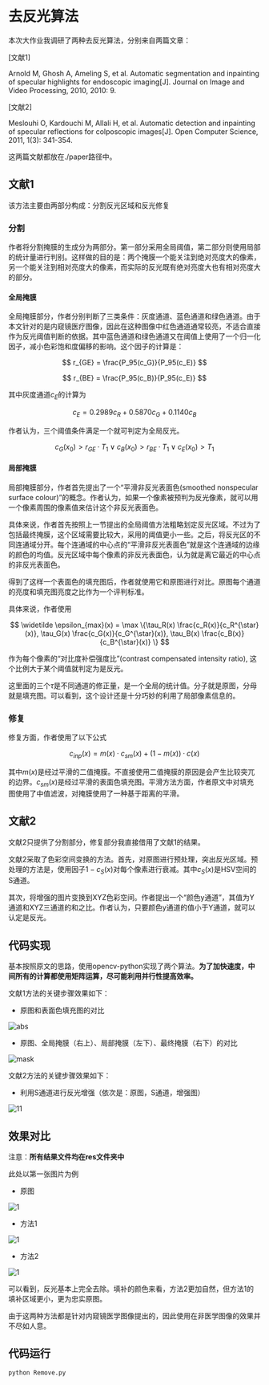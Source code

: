# 去反光算法

本次大作业我调研了两种去反光算法，分别来自两篇文章：

[文献1]

Arnold M, Ghosh A, Ameling S, et al. Automatic segmentation and inpainting of specular highlights for endoscopic imaging[J]. Journal on Image and Video Processing, 2010, 2010: 9.

[文献2]

Meslouhi O, Kardouchi M, Allali H, et al. Automatic detection and inpainting of specular reflections for colposcopic images[J]. Open Computer Science, 2011, 1(3): 341-354.

这两篇文献都放在./paper路径中。

## 文献1

该方法主要由两部分构成：分割反光区域和反光修复

### 分割

作者将分割掩膜的生成分为两部分。第一部分采用全局阈值，第二部分则使用局部的统计量进行判别。这样做的目的是：两个掩膜一个能关注到绝对亮度大的像素，另一个能关注到相对亮度大的像素，而实际的反光既有绝对亮度大也有相对亮度大的部分。

#### 全局掩膜

全局掩膜部分，作者分别判断了三类条件：灰度通道、蓝色通道和绿色通道。由于本文针对的是内窥镜医疗图像，因此在这种图像中红色通道通常较亮，不适合直接作为反光阈值判断的依据。其中蓝色通道和绿色通道又在阈值上使用了一个归一化因子，减小色彩饱和度偏移的影响。这个因子的计算是：

$$
r_{GE} = \frac{P_95(c_G)}{P_95(c_E)}
$$

$$
r_{BE} = \frac{P_95(c_B)}{P_95(c_E)}
$$

其中灰度通道$c_E$的计算为

$$
c_E = 0.2989 c_R + 0.5870 c_G + 0.1140 c_B
$$

作者认为，三个阈值条件满足一个就可判定为全局反光。

$$
c_G(x_0) > r_{GE} · T_1 ∨ c_B(x_0) > r_{BE} · T_1 ∨ c_E(x_0) > T_1
$$

#### 局部掩膜

局部掩膜部分，作者首先提出了一个“平滑非反光表面色(smoothed nonspecular surface colour)”的概念。作者认为，如果一个像素被预判为反光像素，就可以用一个像素周围的像素值来估计这个非反光表面色。

具体来说，作者首先按照上一节提出的全局阈值方法粗略划定反光区域。不过为了包括最终掩膜，这个区域需要比较大，采用的阈值更小一些。之后，将反光区的不同连通域分开。每个连通域的中心点的“平滑非反光表面色”就是这个连通域的边缘的颜色的均值。反光区域中每个像素的非反光表面色，认为就是离它最近的中心点的非反光表面色。

得到了这样一个表面色的填充图后，作者就使用它和原图进行对比。原图每个通道的亮度和填充图亮度之比作为一个评判标准。

具体来说，作者使用

$$
\widetilde \epsilon_{max}(x) = \max \{\tau_R(x) \frac{c_R(x)}{c_R^{\star}(x)}, \tau_G(x) \frac{c_G(x)}{c_G^{\star}(x)}, \tau_B(x) \frac{c_B(x)}{c_B^{\star}(x)} \}
$$

作为每个像素的“对比度补偿强度比”(contrast compensated intensity ratio), 这个比例大于某个阈值就判定为是反光。

这里面的三个$\tau$是不同通道的修正量，是一个全局的统计值。分子就是原图，分母就是填充图。可以看到，这个设计还是十分巧妙的利用了局部像素信息的。

### 修复

修复方面，作者使用了以下公式

$$
c_{inp}(x) = m(x) · c_{sm}(x) + (1 − m(x)) · c(x)
$$

其中$m(x)$是经过平滑的二值掩膜。不直接使用二值掩膜的原因是会产生比较突兀的边界。$c_{sm}(x)$是经过平滑的表面色填充图。平滑方法方面，作者原文中对填充图使用了中值滤波，对掩膜使用了一种基于距离的平滑。

## 文献2

文献2只提供了分割部分，修复部分我直接借用了文献1的结果。

文献2采取了色彩空间变换的方法。首先，对原图进行预处理，突出反光区域。预处理的方法是，使用因子$1-c_S(x)$对每个像素进行衰减。其中$c_S(x)$是HSV空间的S通道。

其次，将增强的图片变换到XYZ色彩空间。作者提出一个“颜色y通道”，其值为Y通道和XYZ三通道的和之比。作者认为，只要颜色y通道的值小于Y通道，就可以认定是反光。

## 代码实现

基本按照原文的思路，使用opencv-python实现了两个算法。**为了加快速度，中间所有的计算都使用矩阵运算，尽可能利用并行性提高效率。**

文献1方法的关键步骤效果如下：

+ 原图和表面色填充图的对比

![abs](abs_color.png)

+ 原图、全局掩膜（右上）、局部掩膜（左下）、最终掩膜（右下）的对比

![mask](masks.png)

文献2方法的关键步骤效果如下：

+ 利用S通道进行反光增强（依次是：原图，S通道，增强图）

![11](1.png)

## 效果对比

注意：**所有结果文件均在res文件夹中**

此处以第一张图片为例

+ 原图

![1](img/1.jpg)

+ 方法1

![1](res/res_1_1.jpg)

+ 方法2

![1](res/res_2_1.jpg)

可以看到，反光基本上完全去除。填补的颜色来看，方法2更加自然，但方法1的填补区域更小，更为忠实原图。

由于这两种方法都是针对内窥镜医学图像提出的，因此使用在非医学图像的效果并不尽如人意。

## 代码运行

    python Remove.py
